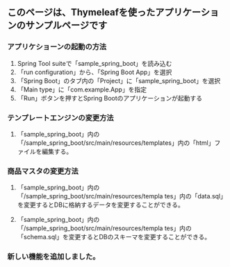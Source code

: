 ## このページは、Thymeleafを使ったアプリケーションのサンプルページです


### アプリケショーンの起動の方法

1. Spring Tool suiteで「sample_spring_boot」を読み込む
2. 「run configuration」から、「Spring Boot App」を選択
3. 「Spring Boot」のタブ内の「Project」に「sample_spring_boot」を選択
4. 「Main type」に「com.example.App」を指定
5. 「Run」ボタンを押すとSpring Bootのアプリケーションが起動する


### テンプレートエンジンの変更方法

1. 「sample_spring_boot」内の「/sample_spring_boot/src/main/resources/templates」内の「html」ファイルを編集する。


### 商品マスタの変更方法

1. 「sample_spring_boot」内の「/sample_spring_boot/src/main/resources/templa    tes」内の「data.sql」を変更するとDBに格納するデータを変更することができる。

2. 「sample_spring_boot」内の「/sample_spring_boot/src/main/resources/templa    tes」内の「schema.sql」を変更するとDBのスキーマを変更することができる。

### 新しい機能を追加しました。
